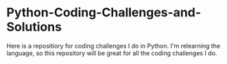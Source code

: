 # Python-Coding-Challenges-and-Solutions

Here is a repositiory for coding challenges I do in Python. I'm relearning the language, so this repository will be great for all the coding challenges I do.
